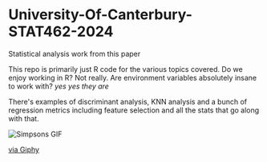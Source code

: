 # University-Of-Canterbury-STAT462-2024
Statistical analysis work from this paper

This repo is primarily just R code for the various topics covered. Do we enjoy working in R? Not really. Are environment variables absolutely insane to work with? *yes* *yes they are*



There's examples of discriminant analysis, KNN analysis and a bunch of regression metrics including feature selection and all the stats that go along with that.

![Simpsons GIF](https://media.giphy.com/media/3o6MbcMDc6LaG9gB2w/giphy.gif)

[via Giphy](https://giphy.com/gifs/season-5-the-simpsons-5x11-3o6MbcMDc6LaG9gB2w)
